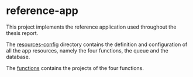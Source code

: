 # reference-app

This project implements the reference application used throughout the thesis report.

The [resources-config](https://github.com/rovati/agnostic-serverless/tree/main/examples/reference-app/resources-config) directory contains the definition and configuration of all the app resources, namely the four functions, the queue and the database.

The [functions](https://github.com/rovati/agnostic-serverless/tree/main/examples/reference-app/functions) contains the projects of the four functions.